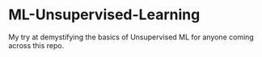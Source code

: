 # ML-Unsupervised-Learning
My try at demystifying the basics of Unsupervised ML for anyone coming across this repo.
